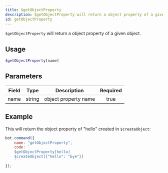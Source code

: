 ```yaml
---
title: $getObjectProperty
description: $getObjectProperty will return a object property of a given object.
id: getObjectProperty
---
```


`$getObjectProperty` will return a object property of a given object.

## Usage

```php
$getObjectProperty[name]
```

## Parameters

| Field     | Type     | Description                                                        | Required |
|-----------|----------|--------------------------------------------------------------------|:--------:|
| name    | string   | object property name       |   true   |

## Example

This will return the object property of "hello" created in `$createObject`:

```javascript
bot.command({
    name: "getObjectProperty",
    code: `
    $getObjectProperty[hello]
    $createObject[{"hello": "bye"}]
    `
});
```